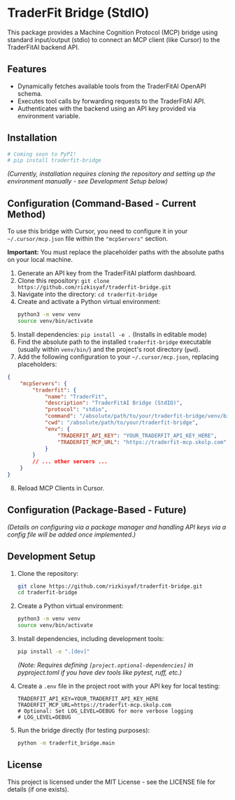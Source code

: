 # TraderFit Bridge (StdIO)

This package provides a Machine Cognition Protocol (MCP) bridge using standard input/output (stdio) to connect an MCP client (like Cursor) to the TraderFitAI backend API.

## Features

*   Dynamically fetches available tools from the TraderFitAI OpenAPI schema.
*   Executes tool calls by forwarding requests to the TraderFitAI API.
*   Authenticates with the backend using an API key provided via environment variable.

## Installation

```bash
# Coming soon to PyPI!
# pip install traderfit-bridge 
```

*(Currently, installation requires cloning the repository and setting up the environment manually - see Development Setup below)*

## Configuration (Command-Based - Current Method)

To use this bridge with Cursor, you need to configure it in your `~/.cursor/mcp.json` file within the `"mcpServers"` section. 

**Important:** You must replace the placeholder paths with the absolute paths on your local machine.

1.  Generate an API key from the TraderFitAI platform dashboard.
2.  Clone this repository: `git clone https://github.com/rizkisyaf/traderfit-bridge.git`
3.  Navigate into the directory: `cd traderfit-bridge`
4.  Create and activate a Python virtual environment:
    ```bash
    python3 -m venv venv
    source venv/bin/activate 
    ```
5.  Install dependencies: `pip install -e .` (Installs in editable mode)
6.  Find the absolute path to the installed `traderfit-bridge` executable (usually within `venv/bin/`) and the project's root directory (`pwd`).
7.  Add the following configuration to your `~/.cursor/mcp.json`, replacing placeholders:

```json
{
    "mcpServers": {
        "traderfit": {
            "name": "TraderFit",
            "description": "TraderFitAI Bridge (StdIO)",
            "protocol": "stdio",
            "command": "/absolute/path/to/your/traderfit-bridge/venv/bin/traderfit-bridge",
            "cwd": "/absolute/path/to/your/traderfit-bridge", 
            "env": {
                "TRADERFIT_API_KEY": "YOUR_TRADERFIT_API_KEY_HERE",
                "TRADERFIT_MCP_URL": "https://traderfit-mcp.skolp.com" 
            }
        }
        // ... other servers ...
    }
}
```

8. Reload MCP Clients in Cursor.

## Configuration (Package-Based - Future)

*(Details on configuring via a package manager and handling API keys via a config file will be added once implemented.)*


## Development Setup

1.  Clone the repository:
    ```bash
    git clone https://github.com/rizkisyaf/traderfit-bridge.git
    cd traderfit-bridge
    ```
2.  Create a Python virtual environment:
    ```bash
    python3 -m venv venv
    source venv/bin/activate 
    ```
3.  Install dependencies, including development tools:
    ```bash
    pip install -e ".[dev]" 
    ``` 
    *(Note: Requires defining `[project.optional-dependencies]` in pyproject.toml if you have dev tools like pytest, ruff, etc.)*

4. Create a `.env` file in the project root with your API key for local testing:
   ```dotenv
   TRADERFIT_API_KEY=YOUR_TRADERFIT_API_KEY_HERE
   TRADERFIT_MCP_URL=https://traderfit-mcp.skolp.com 
   # Optional: Set LOG_LEVEL=DEBUG for more verbose logging
   # LOG_LEVEL=DEBUG 
   ```

5. Run the bridge directly (for testing purposes):
   ```bash
   python -m traderfit_bridge.main 
   ```

## License

This project is licensed under the MIT License - see the LICENSE file for details (if one exists). 
